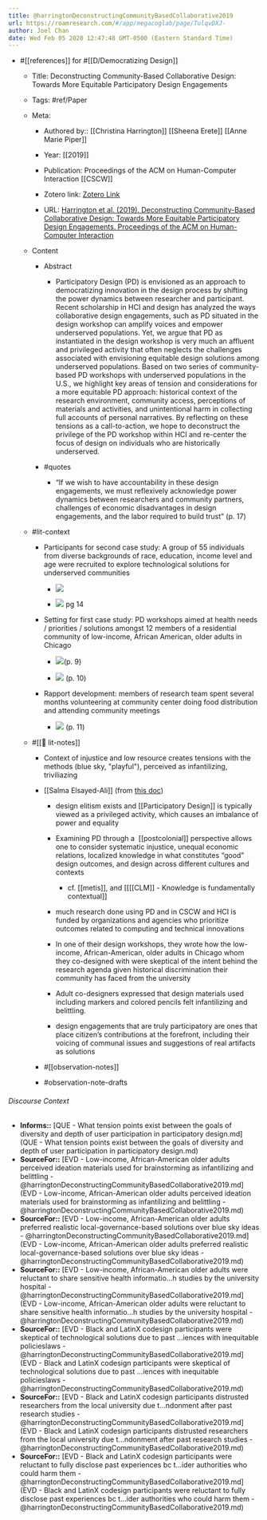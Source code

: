 ```yaml
---
title: @harringtonDeconstructingCommunityBasedCollaborative2019
url: https://roamresearch.com/#/app/megacoglab/page/TulqvDXJ-
author: Joel Chan
date: Wed Feb 05 2020 12:47:48 GMT-0500 (Eastern Standard Time)
---
```


- #[[references]] for #[[D/Democratizing Design]]

    - Title: Deconstructing Community-Based Collaborative Design: Towards More Equitable Participatory Design Engagements

    - Tags: #ref/Paper

    - Meta:

        - Authored by:: [[Christina Harrington]] [[Sheena Erete]] [[Anne Marie Piper]]

        - Year: [[2019]]

        - Publication: Proceedings of the ACM on Human-Computer Interaction [[CSCW]]

        - Zotero link: [Zotero Link](zotero://select/items/1_K5X4EUJW)

        - URL: [Harrington et al. (2019). Deconstructing Community-Based Collaborative Design: Towards More Equitable Participatory Design Engagements. Proceedings of the ACM on Human-Computer Interaction](https://doi.org/10.1145/3359318)

    - Content

        - Abstract

            - Participatory Design (PD) is envisioned as an approach to democratizing innovation in the design process by shifting the power dynamics between researcher and participant. Recent scholarship in HCI and design has analyzed the ways collaborative design engagements, such as PD situated in the design workshop can amplify voices and empower underserved populations. Yet, we argue that PD as instantiated in the design workshop is very much an affluent and privileged activity that often neglects the challenges associated with envisioning equitable design solutions among underserved populations. Based on two series of community-based PD workshops with underserved populations in the U.S., we highlight key areas of tension and considerations for a more equitable PD approach: historical context of the research environment, community access, perceptions of materials and activities, and unintentional harm in collecting full accounts of personal narratives. By reflecting on these tensions as a call-to-action, we hope to deconstruct the privilege of the PD workshop within HCI and re-center the focus of design on individuals who are historically underserved.

        - #quotes

            - “If we wish to have accountability in these design engagements, we must reflexively acknowledge power dynamics between researchers and community partners, challenges of economic disadvantages in design engagements, and the labor required to build trust” (p. 17)

    - #lit-context

        - Participants for second case study: A group of 55 individuals from diverse backgrounds of race, education, income level and age were recruited to explore technological solutions for underserved communities

            - ![](https://firebasestorage.googleapis.com/v0/b/firescript-577a2.appspot.com/o/imgs%2Fapp%2Fmegacoglab%2FivfK_aem8H.png?alt=media&token=fe43e3ee-784f-41d4-a5ca-68c5afd7a808)

            - ![](https://firebasestorage.googleapis.com/v0/b/firescript-577a2.appspot.com/o/imgs%2Fapp%2Fmegacoglab%2FbHlvvXflPa.png?alt=media&token=8c753597-14e2-4a30-9cab-f1fd3986a143) pg 14

        - Setting for first case study: PD workshops aimed at health needs / priorities / solutions amongst 12 members of a residential community of low-income, African American, older adults in Chicago

            - ![](https://firebasestorage.googleapis.com/v0/b/firescript-577a2.appspot.com/o/imgs%2Fapp%2Fmegacoglab%2FhO4pv7znt3.png?alt=media&token=305dc6a5-f0ef-4c29-8ca3-491b214f0ebd)(p. 9)

            - ![](https://firebasestorage.googleapis.com/v0/b/firescript-577a2.appspot.com/o/imgs%2Fapp%2Fmegacoglab%2FuIVpfS21oX.png?alt=media&token=06b57999-38fa-4840-8b73-1a78c661bbf0) (p. 10)

        - Rapport development: members of research team spent several months volunteering at community center doing food distribution and attending community meetings

            - ![](https://firebasestorage.googleapis.com/v0/b/firescript-577a2.appspot.com/o/imgs%2Fapp%2Fmegacoglab%2F0V-64GhKbk.png?alt=media&token=bbf0a50b-e0be-4e95-8cc7-16d4d7b2dfb7) (p. 11)

    - #[[📝 lit-notes]]

        - Context of injustice and low resource creates tensions with the methods (blue sky, "playful"), perceived as infantilizing, triviliazing

        - [[Salma Elsayed-Ali]] (from [this doc](https://docs.google.com/document/d/1PcR40SFfbEOLfn8vUvYBwbS4H5nnZhsXOEHC1VEDtk0/edit#))

            - design elitism exists and [[Participatory Design]] is typically viewed as a privileged activity, which causes an imbalance of power and equality

            - Examining PD through a  [[postcolonial]] perspective allows one to consider systematic injustice, unequal economic relations, localized knowledge in what constitutes “good” design outcomes, and design across different cultures and contexts

                - cf. [[metis]], and [[[[CLM]] - Knowledge is fundamentally contextual]]

            - much research done using PD and in CSCW and HCI is funded by organizations and agencies who prioritize outcomes related to computing and technical innovations

            - In one of their design workshops, they wrote how the low-income, African-American, older adults in Chicago whom they co-designed with were skeptical of the intent behind the research agenda given historical discrimination their community has faced from the university

            - Adult co-designers expressed that design materials used including markers and colored pencils felt infantilizing and belittling.

            - design engagements that are truly participatory are ones that place citizen’s contributions at the forefront, including their voicing of communal issues and suggestions of real artifacts as solutions

        - #[[observation-notes]]

        - #observation-note-drafts

###### Discourse Context

- **Informs::** [QUE - What tension points exist between the goals of diversity and depth of user participation in participatory design.md](QUE - What tension points exist between the goals of diversity and depth of user participation in participatory design.md)
- **SourceFor::** [EVD - Low-income, African-American older adults perceived ideation materials used for brainstorming as infantilizing and belittling - @harringtonDeconstructingCommunityBasedCollaborative2019.md](EVD - Low-income, African-American older adults perceived ideation materials used for brainstorming as infantilizing and belittling - @harringtonDeconstructingCommunityBasedCollaborative2019.md)
- **SourceFor::** [EVD - Low-income, African-American older adults preferred realistic local-governance-based solutions over blue sky ideas - @harringtonDeconstructingCommunityBasedCollaborative2019.md](EVD - Low-income, African-American older adults preferred realistic local-governance-based solutions over blue sky ideas - @harringtonDeconstructingCommunityBasedCollaborative2019.md)
- **SourceFor::** [EVD - Low-income, African-American older adults were reluctant to share sensitive health informatio...h studies by the university hospital - @harringtonDeconstructingCommunityBasedCollaborative2019.md](EVD - Low-income, African-American older adults were reluctant to share sensitive health informatio...h studies by the university hospital - @harringtonDeconstructingCommunityBasedCollaborative2019.md)
- **SourceFor::** [EVD - Black and LatinX codesign participants were skeptical of technological solutions due to past ...iences with inequitable policieslaws - @harringtonDeconstructingCommunityBasedCollaborative2019.md](EVD - Black and LatinX codesign participants were skeptical of technological solutions due to past ...iences with inequitable policieslaws - @harringtonDeconstructingCommunityBasedCollaborative2019.md)
- **SourceFor::** [EVD - Black and LatinX codesign participants distrusted researchers from the local university due t...ndonment after past research studies - @harringtonDeconstructingCommunityBasedCollaborative2019.md](EVD - Black and LatinX codesign participants distrusted researchers from the local university due t...ndonment after past research studies - @harringtonDeconstructingCommunityBasedCollaborative2019.md)
- **SourceFor::** [EVD - Black and LatinX codesign participants were reluctant to fully disclose past experiences bc t...ider authorities who could harm them - @harringtonDeconstructingCommunityBasedCollaborative2019.md](EVD - Black and LatinX codesign participants were reluctant to fully disclose past experiences bc t...ider authorities who could harm them - @harringtonDeconstructingCommunityBasedCollaborative2019.md)

